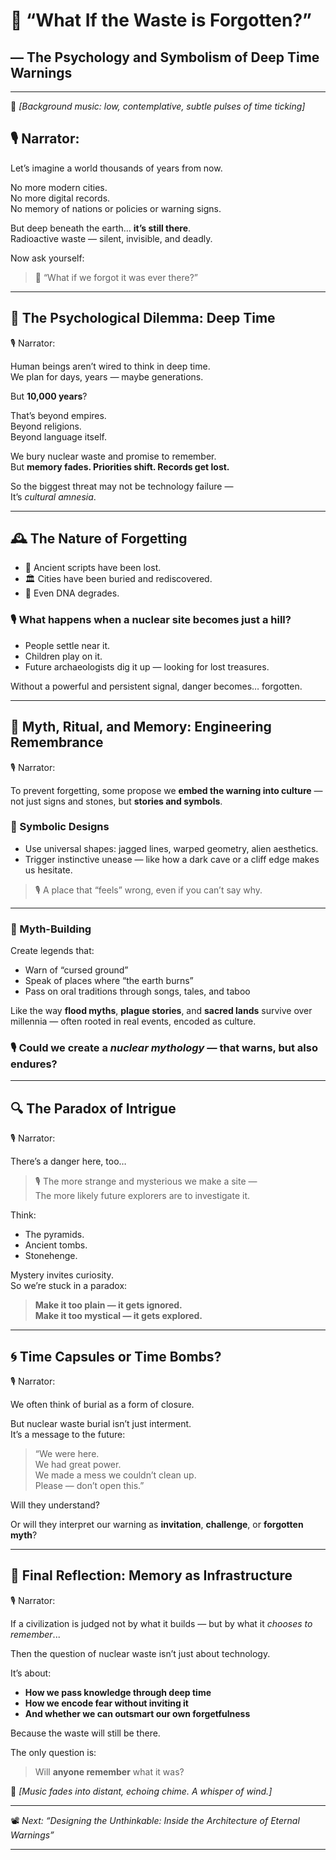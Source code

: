 # 🎥 “What If the Waste is Forgotten?”  
## — The Psychology and Symbolism of Deep Time Warnings  
---

🎵 *[Background music: low, contemplative, subtle pulses of time ticking]*

## 🎙️ Narrator:

Let’s imagine a world thousands of years from now.

No more modern cities.  
No more digital records.  
No memory of nations or policies or warning signs.

But deep beneath the earth… **it’s still there**.  
Radioactive waste — silent, invisible, and deadly.

Now ask yourself:

> 💬 “What if we forgot it was ever there?”

---

## 🧠 The Psychological Dilemma: Deep Time

🎙️ Narrator:

Human beings aren’t wired to think in deep time.  
We plan for days, years — maybe generations.

But **10,000 years**?

That’s beyond empires.  
Beyond religions.  
Beyond language itself.

We bury nuclear waste and promise to remember.  
But **memory fades. Priorities shift. Records get lost.**

So the biggest threat may not be technology failure —  
It’s *cultural amnesia*.

---

## 🕰️ The Nature of Forgetting

- 📜 Ancient scripts have been lost.
- 🏛️ Cities have been buried and rediscovered.
- 🧬 Even DNA degrades.

### 🎙️ What happens when a nuclear site becomes just a hill?
- People settle near it.
- Children play on it.
- Future archaeologists dig it up — looking for lost treasures.

Without a powerful and persistent signal, danger becomes… forgotten.

---

## 🧙 Myth, Ritual, and Memory: Engineering Remembrance

🎙️ Narrator:

To prevent forgetting, some propose we **embed the warning into culture** — not just signs and stones, but **stories and symbols**.

### 🧩 Symbolic Designs
- Use universal shapes: jagged lines, warped geometry, alien aesthetics.
- Trigger instinctive unease — like how a dark cave or a cliff edge makes us hesitate.

> 🎙️ A place that “feels” wrong, even if you can’t say why.

---

### 📖 Myth-Building

Create legends that:
- Warn of “cursed ground”
- Speak of places where “the earth burns”
- Pass on oral traditions through songs, tales, and taboo

Like the way **flood myths**, **plague stories**, and **sacred lands** survive over millennia — often rooted in real events, encoded as culture.

### 🎙️ Could we create a *nuclear mythology* — that warns, but also endures?

---

## 🔍 The Paradox of Intrigue

🎙️ Narrator:

There’s a danger here, too…

> 🎙️ The more strange and mysterious we make a site —  
> The more likely future explorers are to investigate it.

Think:
- The pyramids.
- Ancient tombs.
- Stonehenge.

Mystery invites curiosity.  
So we’re stuck in a paradox:

> **Make it too plain — it gets ignored.  
> Make it too mystical — it gets explored.**

---

## 🌀 Time Capsules or Time Bombs?

🎙️ Narrator:

We often think of burial as a form of closure.

But nuclear waste burial isn’t just interment.  
It’s a message to the future:

> “We were here.  
> We had great power.  
> We made a mess we couldn’t clean up.  
> Please — don’t open this.”

Will they understand?

Or will they interpret our warning as **invitation**, **challenge**, or **forgotten myth**?

---

## 🧠 Final Reflection: Memory as Infrastructure

🎙️ Narrator:

If a civilization is judged not by what it builds — but by what it *chooses to remember*...

Then the question of nuclear waste isn’t just about technology.

It’s about:
- **How we pass knowledge through deep time**
- **How we encode fear without inviting it**
- **And whether we can outsmart our own forgetfulness**

Because the waste will still be there.

The only question is:
> Will **anyone remember** what it was?

🎵 *[Music fades into distant, echoing chime. A whisper of wind.]*

---

📽️ *Next: “Designing the Unthinkable: Inside the Architecture of Eternal Warnings”*

---
